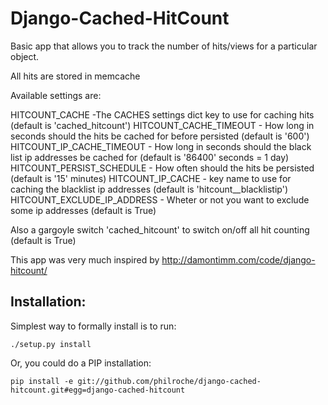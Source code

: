 Django-Cached-HitCount
===============

Basic app that allows you to track the number of hits/views for a particular
object.

All hits are stored in memcache

Available settings are:

HITCOUNT_CACHE -The CACHES settings dict key to use for caching hits (default is 'cached_hitcount')
HITCOUNT_CACHE_TIMEOUT - How long in seconds should the hits be cached for before persisted  (default is '600')
HITCOUNT_IP_CACHE_TIMEOUT - How long in seconds should the black list ip addresses be cached for  (default is '86400' seconds = 1 day)
HITCOUNT_PERSIST_SCHEDULE - How often should the hits be persisted  (default is '15' minutes)
HITCOUNT_IP_CACHE - key name to use for caching the blacklist ip addresses  (default is 'hitcount__blacklistip')
HITCOUNT_EXCLUDE_IP_ADDRESS - Wheter or not you want to exclude some ip addresses  (default is True)

Also a gargoyle switch 'cached_hitcount' to switch on/off all hit counting (default is True)

This app was very much inspired by <http://damontimm.com/code/django-hitcount/>


Installation:
-------------

Simplest way to formally install is to run:

    ./setup.py install

Or, you could do a PIP installation:

    pip install -e git://github.com/philroche/django-cached-hitcount.git#egg=django-cached-hitcount




